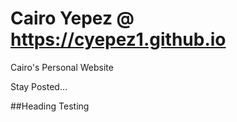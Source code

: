 # Cairo Yepez @ https://cyepez1.github.io

Cairo's Personal Website
 
Stay Posted...

##Heading Testing
